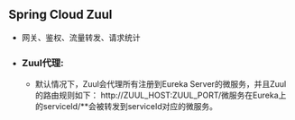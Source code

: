 ## Spring Cloud Zuul 
- 网关、鉴权、流量转发、请求统计

-  ### Zuul代理:
   - 默认情况下，Zuul会代理所有注册到Eureka Server的微服务，并且Zuul的路由规则如下：
    http://ZUUL_HOST:ZUUL_PORT/微服务在Eureka上的serviceId/**会被转发到serviceId对应的微服务。
